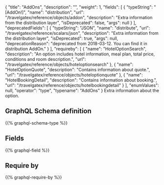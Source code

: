 {
  "title": "AddOns",
  "description": "",
  "weight": 1,
  "fields": [
    {
      "typeString": "[AddOn!]",
      "name": "distribution",
      "url": "/travelgatex/reference/objects/addon",
      "description": "Extra information from the distribution layer",
      "isDeprecated": false,
      "args": null
    }
  ],
  "deprecatedFields": [
    {
      "typeString": "JSON",
      "name": "distribute",
      "url": "/travelgatex/reference/scalars/json",
      "description": "Extra information from the distribution layer",
      "isDeprecated": true,
      "args": null,
      "deprecationReason": "deprecated from 2018-03-12. You can find it in distribution AddOn."
    }
  ],
  "requireby": [
    {
      "name": "HotelOptionSearch",
      "description": "An option includes hotel information, meal plan, total price, conditions and room description.",
      "url": "/travelgatex/reference/objects/hoteloptionsearch"
    },
    {
      "name": "HotelOptionQuote",
      "description": "Contains information about quote.",
      "url": "/travelgatex/reference/objects/hoteloptionquote"
    },
    {
      "name": "HotelBookingDetail",
      "description": "Contains information about booking.",
      "url": "/travelgatex/reference/objects/hotelbookingdetail"
    }
  ],
  "enumValues": null,
  "operator": "type",
  "typename": "AddOns"
}
Extra information about the option.
## GraphQL Schema definition

{{% graphql-schema-type %}}

## Fields

{{% graphql-field %}}

## Require by

{{% graphql-require-by %}}
